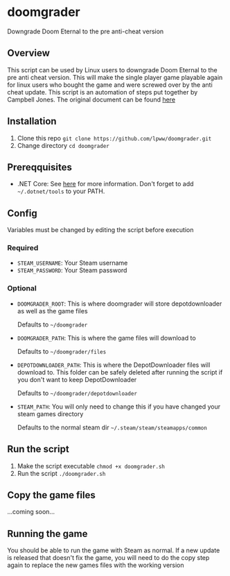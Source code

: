 # doomgrader
Downgrade Doom Eternal to the pre anti-cheat version

## Overview
This script can be used by Linux users to downgrade Doom Eternal to the pre anti
cheat version. This will make the single player game playable again for linux
users who bought the game and were screwed over by the anti cheat update. This script
is an automation of steps put together by Campbell Jones. The original document can be
found
[here](https://docs.google.com/document/d/1iugtqVUuG8TsnZyRzBV-QamdbygdSEGJzOSkDFGpgJU/edit)

## Installation

1. Clone this repo `git clone https://github.com/lpww/doomgrader.git`
2. Change directory `cd doomgrader`

## Prereqquisites

- .NET Core: See [here](https://wiki.archlinux.org/index.php/.NET_Core) for more
  information. Don't forget to add `~/.dotnet/tools` to your PATH.

## Config

Variables must be changed by editing the script before execution

### Required

- `STEAM_USERNAME`: Your Steam username
- `STEAM_PASSWORD`: Your Steam password

### Optional

- `DOOMGRADER_ROOT`: This is where doomgrader will store depotdownloader as well
  as the game files 

  Defaults to `~/doomgrader`
- `DOOMGRADER_PATH`: This is where the game files will download to

  Defaults to `~/doomgrader/files`
- `DEPOTDOWNLOADER_PATH`: This is where the DepotDownloader files will download
   to. This folder can be safely deleted after running the script if you don't
   want to keep DepotDownloader

   Defaults to `~/doomgrader/depotdownloader`
- `STEAM_PATH`: You will only need to change this if you have changed your steam games directory

  Defaults to the normal steam dir `~/.steam/steam/steamapps/common`

## Run the script

1. Make the script executable `chmod +x doomgrader.sh`
2. Run the script `./doomgrader.sh`

## Copy the game files

...coming soon...


## Running the game

You should be able to run the game with Steam as normal. If a new update is
released that doesn't fix the game, you will need to do the copy step again to
replace the new games files with the working version
